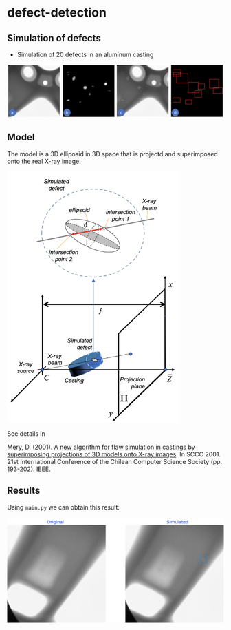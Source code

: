 # defect-detection


## Simulation of defects

* Simulation of 20 defects in an aluminum casting 
<img src="https://github.com/domingomery/defect-detection/blob/master/ellipsoidal-simulation/simulation.png" width="600">


## Model

The model is a 3D elliposid in 3D space that is projectd and superimposed onto the real X-ray image.

<img src="https://github.com/domingomery/defect-detection/blob/master/ellipsoidal-simulation/ellipsoidal_model.png" width="400">

See details in 

Mery, D. (2001). [A new algorithm for flaw simulation in castings by superimposing projections of 3D models onto X-ray images](https://ieeexplore.ieee.org/stamp/stamp.jsp?arnumber=972648). In SCCC 2001. 21st International Conference of the Chilean Computer Science Society (pp. 193-202). IEEE. 

## Results

Using `main.py` we can obtain this result:

<img src="https://github.com/domingomery/defect-detection/blob/master/ellipsoidal-simulation/screen_shot.png" width="600">

